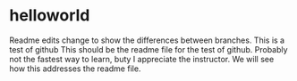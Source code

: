 # helloworld
Readme edits change to show the differences between branches. This is a test of github
This should be the readme file for the test of github. Probably not the fastest way to learn, buty I appreciate the instructor. We will see how this addresses the readme file.
